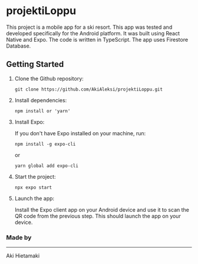 # projektiLoppu

This project is a mobile app for a ski resort. This app was tested and developed specifically for the Android platform. It was built using React Native and Expo. The code is written in TypeScript. The app uses Firestore Database.

## Getting Started

1. Clone the Github repository:

    ```
    git clone https://github.com/AkiAleksi/projektiLoppu.git
    ```

2. Install dependencies:

    ```
    npm install or 'yarn'
    ```

3. Install Expo:

    If you don't have Expo installed on your machine, run:

    ```
    npm install -g expo-cli
    ```

    or

    ```
    yarn global add expo-cli
    ```

4. Start the project:

    ```
    npx expo start
    ```

5. Launch the app:

    Install the Expo client app on your Android device and use it to scan the QR code from the previous step. This should launch the app on your device.

### Made by
---
Aki Hietamaki


